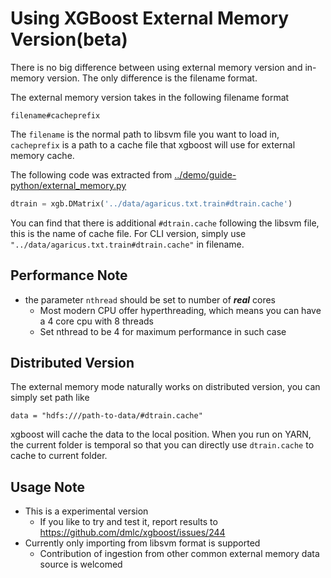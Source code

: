 Using XGBoost External Memory Version(beta)
===========================================
There is no big difference between using external memory version and in-memory version.
The only difference is the filename format.

The external memory version takes in the following filename format
```
filename#cacheprefix
```

The ```filename``` is the normal path to libsvm file you want to load in, ```cacheprefix``` is a
path to a cache file that xgboost will use for external memory cache.

The following code was extracted from [../demo/guide-python/external_memory.py](../demo/guide-python/external_memory.py)
```python
dtrain = xgb.DMatrix('../data/agaricus.txt.train#dtrain.cache')
```
You can find that there is additional ```#dtrain.cache``` following the libsvm file, this is the name of cache file.
For CLI version, simply use ```"../data/agaricus.txt.train#dtrain.cache"``` in filename.

Performance Note
----------------
* the parameter ```nthread``` should be set to number of ***real*** cores
  - Most modern CPU offer hyperthreading, which means you can have a 4 core cpu with 8 threads
  - Set nthread to be 4 for maximum performance in such case

Distributed Version
-------------------
The external memory mode naturally works on distributed version, you can simply set path like
```
data = "hdfs:///path-to-data/#dtrain.cache"
```
xgboost will cache the data to the local position. When you run on YARN, the current folder is temporal
so that you can directly use ```dtrain.cache``` to cache to current folder.


Usage Note
----------
* This is a experimental version
  - If you like to try and test it, report results to https://github.com/dmlc/xgboost/issues/244
* Currently only importing from libsvm format is supported
  - Contribution of ingestion from other common external memory data source is welcomed
